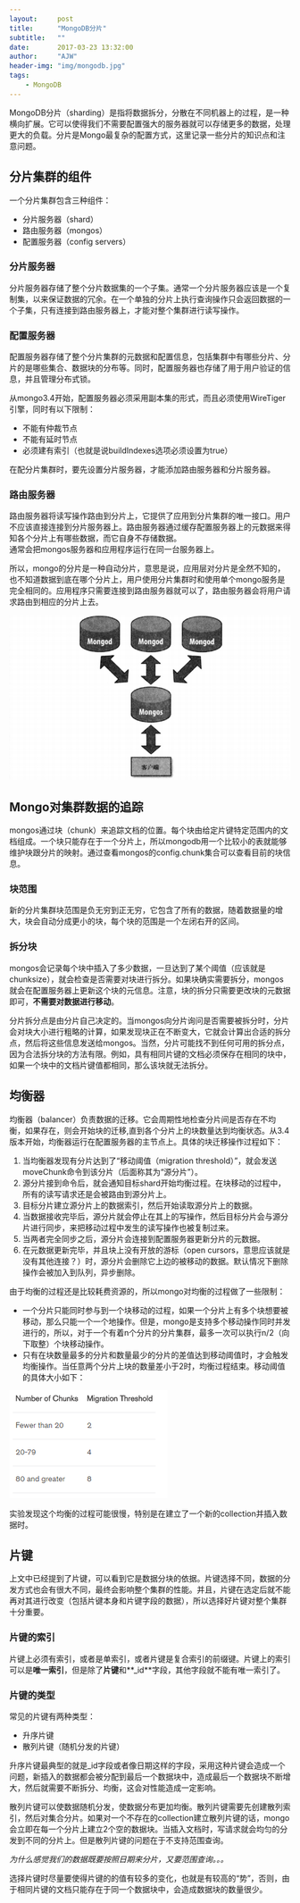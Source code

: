 ```yaml
---
layout:     post
title:      "MongoDB分片"
subtitle:   ""
date:       2017-03-23 13:32:00
author:     "AJW"
header-img: "img/mongodb.jpg"
tags:
    - MongoDB
---
```


MongoDB分片（sharding）是指将数据拆分，分散在不同机器上的过程，是一种横向扩展。它可以使得我们不需要配置强大的服务器就可以存储更多的数据，处理更大的负载。分片是Mongo最复杂的配置方式，这里记录一些分片的知识点和注意问题。



## 分片集群的组件

一个分片集群包含三种组件：

* 分片服务器（shard）
* 路由服务器（mongos）
* 配置服务器（config servers）

### 分片服务器

分片服务器存储了整个分片数据集的一个子集。通常一个分片服务器应该是一个复制集，以来保证数据的冗余。在一个单独的分片上执行查询操作只会返回数据的一个子集，只有连接到路由服务器上，才能对整个集群进行读写操作。

### 配置服务器

配置服务器存储了整个分片集群的元数据和配置信息，包括集群中有哪些分片、分片的是哪些集合、数据块的分布等。同时，配置服务器也存储了用于用户验证的信息，并且管理分布式锁。

从mongo3.4开始，配置服务器必须采用副本集的形式，而且必须使用WireTiger引擎，同时有以下限制：

* 不能有仲裁节点
* 不能有延时节点
* 必须建有索引（也就是说buildIndexes选项必须设置为true）

在配分片集群时，要先设置分片服务器，才能添加路由服务器和分片服务器。

### 路由服务器

路由服务器将读写操作路由到分片上，它提供了应用到分片集群的唯一接口。用户不应该直接连接到分片服务器上。路由服务器通过缓存配置服务器上的元数据来得知各个分片上有哪些数据，而它自身不存储数据。  
通常会把mongos服务器和应用程序运行在同一台服务器上。

所以，mongo的分片是一种自动分片，意思是说，应用层对分片是全然不知的，也不知道数据到底在哪个分片上，用户使用分片集群时和使用单个mongo服务是完全相同的。应用程序只需要连接到路由服务器就可以了，路由服务器会将用户请求路由到相应的分片上去。

![自动分片](/img/in-post/mongo-sharding/auto-sharding.PNG)

## Mongo对集群数据的追踪

mongos通过块（chunk）来追踪文档的位置。每个块由给定片键特定范围内的文档组成。一个块只能存在于一个分片上，所以mongodb用一个比较小的表就能够维护块跟分片的映射。通过查看mongos的config.chunk集合可以查看目前的块信息。

### 块范围

新的分片集群块范围是负无穷到正无穷，它包含了所有的数据，随着数据量的增大，块会自动分成更小的块，每个块的范围是一个左闭右开的区间。

### 拆分块

mongos会记录每个块中插入了多少数据，一旦达到了某个阈值（应该就是chunksize），就会检查是否需要对块进行拆分。如果块确实需要拆分，mongos就会在配置服务器上更新这个块的元信息。注意，块的拆分只需要更改块的元数据即可，**不需要对数据进行移动**。

分片拆分点是由分片自己决定的。当mongos向分片询问是否需要被拆分时，分片会对块大小进行粗略的计算，如果发现块正在不断变大，它就会计算出合适的拆分点，然后将这些信息发送给mongos。当然，分片可能找不到任何可用的拆分点，因为合法拆分块的方法有限。例如，具有相同片键的文档必须保存在相同的块中，如果一个块中的文档片键值都相同，那么该块就无法拆分。

## 均衡器

均衡器（balancer）负责数据的迁移。它会周期性地检查分片间是否存在不均衡，如果存在，则会开始块的迁移,直到各个分片上的块数量达到均衡状态。从3.4版本开始，均衡器运行在配置服务器的主节点上。具体的块迁移操作过程如下：

1. 当均衡器发现有分片达到了“移动阈值（migration threshold）”，就会发送moveChunk命令到该分片（后面称其为“源分片”）。
2. 源分片接到命令后，就会通知目标shard开始均衡过程。在块移动的过程中，所有的读写请求还是会被路由到源分片上。
3. 目标分片建立源分片上的数据索引，然后开始读取源分片上的数据。
4. 当数据接收完毕后，源分片就会停止在其上的写操作，然后目标分片会与源分片进行同步，来把移动过程中发生的读写操作也被复制过来。
5. 当两者完全同步之后，源分片会连接到配置服务器更新分片的元数据。
6. 在元数据更新完毕，并且块上没有开放的游标（open cursors，意思应该就是没有其他连接？）时，源分片会删除它上边的被移动的数据。默认情况下删除操作会被加入到队列，异步删除。

由于均衡的过程还是比较耗费资源的，所以mongo对均衡的过程做了一些限制：

* 一个分片只能同时参与到一个块移动的过程，如果一个分片上有多个块想要被移动，那么只能一个一个地操作。但是，mongo是支持多个移动操作同时并发进行的，所以，对于一个有着n个分片的分片集群，最多一次可以执行n/2（向下取整）个块移动操作。
* 只有在块数量最多的分片和数量最少的分片的差值达到移动阈值时，才会触发均衡操作。当任意两个分片上块的数量差小于2时，均衡过程结束。移动阈值的具体大小如下：

![migration-threshold](/img/in-post/mongo-sharding/migration-threshold.PNG)

实验发现这个均衡的过程可能很慢，特别是在建立了一个新的collection并插入数据时。



## 片键

上文中已经提到了片键，可以看到它是数据分块的依据。片键选择不同，数据的分发方式也会有很大不同，最终会影响整个集群的性能。并且，片键在选定后就不能再对其进行改变（包括片键本身和片键字段的数据），所以选择好片键对整个集群十分重要。

### 片键的索引

片键上必须有索引，或者是单索引，或者片键是复合索引的前缀键。片键上的索引可以是**唯一索引**，但是除了**片键**和**_id**字段，其他字段就不能有唯一索引了。

### 片键的类型

常见的片键有两种类型：

* 升序片键
* 散列片键（随机分发的片键）

升序片键最典型的就是_id字段或者像日期这样的字段，采用这种片键会造成一个问题，新插入的数据都会被分配到最后一个数据块中，造成最后一个数据块不断增大，然后就需要不断拆分、均衡，这会对性能造成一定影响。

散列片键可以使数据随机分发，使数据分布更加均衡。散列片键需要先创建散列索引，然后对集合分片。如果对一个不存在的collection建立散列片键的话，mongo会立即在每一个分片上建立2个空的数据块。当插入文档时，写请求就会均匀的分发到不同的分片上。但是散列片键的问题在于不支持范围查询。

*为什么感觉我们的数据既要按照日期来分片，又要范围查询。。。*

选择片键时尽量要使得片键的的值有较多的变化，也就是有较高的“势”，否则，由于相同片键的文档只能存在于同一个数据块中，会造成数据块的数量很少。


